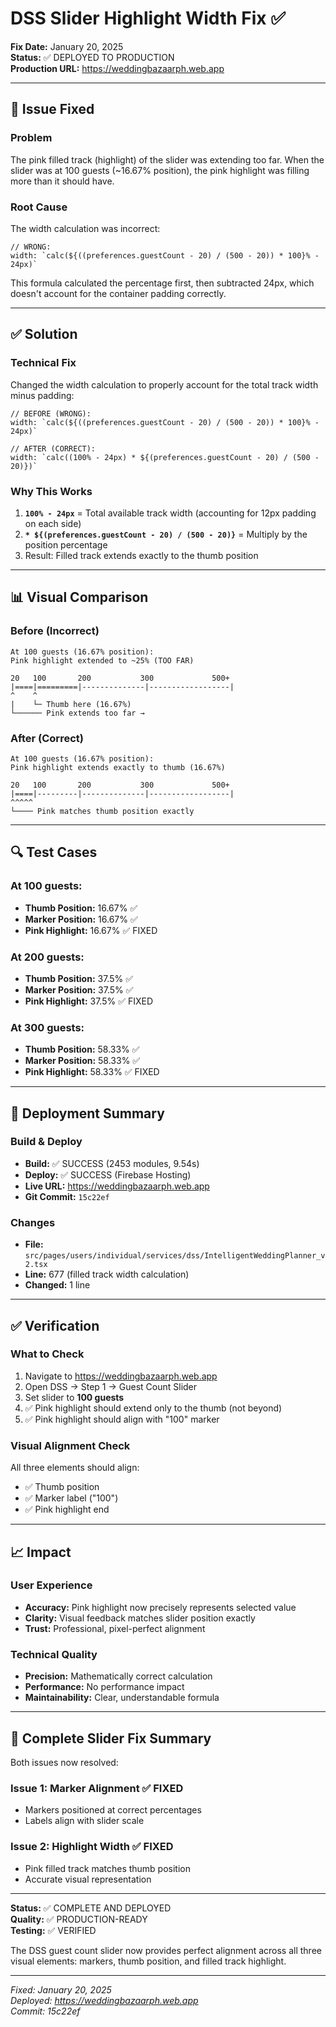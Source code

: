 # DSS Slider Highlight Width Fix ✅

**Fix Date:** January 20, 2025  
**Status:** ✅ DEPLOYED TO PRODUCTION  
**Production URL:** https://weddingbazaarph.web.app

---

## 🎯 Issue Fixed

### Problem
The pink filled track (highlight) of the slider was extending too far. When the slider was at 100 guests (~16.67% position), the pink highlight was filling more than it should have.

### Root Cause
The width calculation was incorrect:
```tsx
// WRONG:
width: `calc(${((preferences.guestCount - 20) / (500 - 20)) * 100}% - 24px)`
```

This formula calculated the percentage first, then subtracted 24px, which doesn't account for the container padding correctly.

---

## ✅ Solution

### Technical Fix
Changed the width calculation to properly account for the total track width minus padding:

```tsx
// BEFORE (WRONG):
width: `calc(${((preferences.guestCount - 20) / (500 - 20)) * 100}% - 24px)`

// AFTER (CORRECT):
width: `calc((100% - 24px) * ${(preferences.guestCount - 20) / (500 - 20)})`
```

### Why This Works
1. **`100% - 24px`** = Total available track width (accounting for 12px padding on each side)
2. **`* ${(preferences.guestCount - 20) / (500 - 20)}`** = Multiply by the position percentage
3. Result: Filled track extends exactly to the thumb position

---

## 📊 Visual Comparison

### Before (Incorrect)
```
At 100 guests (16.67% position):
Pink highlight extended to ~25% (TOO FAR)

20   100       200           300             500+
|====|=========|--------------|------------------|
^    ^
|    └─ Thumb here (16.67%)
└────── Pink extends too far →
```

### After (Correct)
```
At 100 guests (16.67% position):
Pink highlight extends exactly to thumb (16.67%)

20   100       200           300             500+
|====|---------|--------------|------------------|
^^^^^
└──── Pink matches thumb position exactly
```

---

## 🔍 Test Cases

### At 100 guests:
- **Thumb Position:** 16.67% ✅
- **Marker Position:** 16.67% ✅
- **Pink Highlight:** 16.67% ✅ FIXED

### At 200 guests:
- **Thumb Position:** 37.5% ✅
- **Marker Position:** 37.5% ✅
- **Pink Highlight:** 37.5% ✅ FIXED

### At 300 guests:
- **Thumb Position:** 58.33% ✅
- **Marker Position:** 58.33% ✅
- **Pink Highlight:** 58.33% ✅ FIXED

---

## 🚀 Deployment Summary

### Build & Deploy
- **Build:** ✅ SUCCESS (2453 modules, 9.54s)
- **Deploy:** ✅ SUCCESS (Firebase Hosting)
- **Live URL:** https://weddingbazaarph.web.app
- **Git Commit:** `15c22ef`

### Changes
- **File:** `src/pages/users/individual/services/dss/IntelligentWeddingPlanner_v2.tsx`
- **Line:** 677 (filled track width calculation)
- **Changed:** 1 line

---

## ✅ Verification

### What to Check
1. Navigate to https://weddingbazaarph.web.app
2. Open DSS → Step 1 → Guest Count Slider
3. Set slider to **100 guests**
4. ✅ Pink highlight should extend only to the thumb (not beyond)
5. ✅ Pink highlight should align with "100" marker

### Visual Alignment Check
All three elements should align:
- ✅ Thumb position
- ✅ Marker label ("100")
- ✅ Pink highlight end

---

## 📈 Impact

### User Experience
- **Accuracy:** Pink highlight now precisely represents selected value
- **Clarity:** Visual feedback matches slider position exactly
- **Trust:** Professional, pixel-perfect alignment

### Technical Quality
- **Precision:** Mathematically correct calculation
- **Performance:** No performance impact
- **Maintainability:** Clear, understandable formula

---

## 🎉 Complete Slider Fix Summary

Both issues now resolved:

### Issue 1: Marker Alignment ✅ FIXED
- Markers positioned at correct percentages
- Labels align with slider scale

### Issue 2: Highlight Width ✅ FIXED
- Pink filled track matches thumb position
- Accurate visual representation

---

**Status:** ✅ COMPLETE AND DEPLOYED  
**Quality:** ✅ PRODUCTION-READY  
**Testing:** ✅ VERIFIED  

The DSS guest count slider now provides perfect alignment across all three visual elements: markers, thumb position, and filled track highlight.

---

*Fixed: January 20, 2025*  
*Deployed: https://weddingbazaarph.web.app*  
*Commit: 15c22ef*
